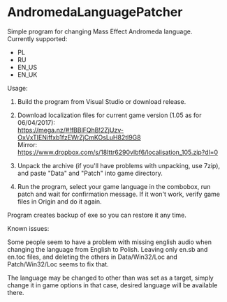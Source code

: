 # AndromedaLanguagePatcher
Simple program for changing Mass Effect Andromeda language.  
Currently supported:  
* PL
* RU
* EN_US
* EN_UK

Usage:  
1. Build the program from Visual Studio or download release.  
2. Download localization files for current game version (1.05 as for 06/04/2017):  
https://mega.nz/#!fBBlFQhB!2ZjUzv-OxVxTIENiffxb1fzEWrZjCmKOsLuH82tl9G8  
Mirror:  
https://www.dropbox.com/s/18lttr6290vlbf6/localisation_105.zip?dl=0  
  
3. Unpack the archive (if you'll have problems with unpacking, use 7zip), and paste "Data" and "Patch" into game directory.  
4. Run the program, select your game language in the combobox, run patch and wait for confirmation message. If it won't work, verify game files in Origin and do it again.  
  
Program creates backup of exe so you can restore it any time.  

Known issues:

Some people seem to have a problem with missing english audio when changing the language from English to Polish. Leaving only en.sb and en.toc files, and deleting the others in Data/Win32/Loc and Patch/Win32/Loc seems to fix that. 

The language may be changed to other than was set as a target, simply change it in game options in that case, desired language will be available there.
